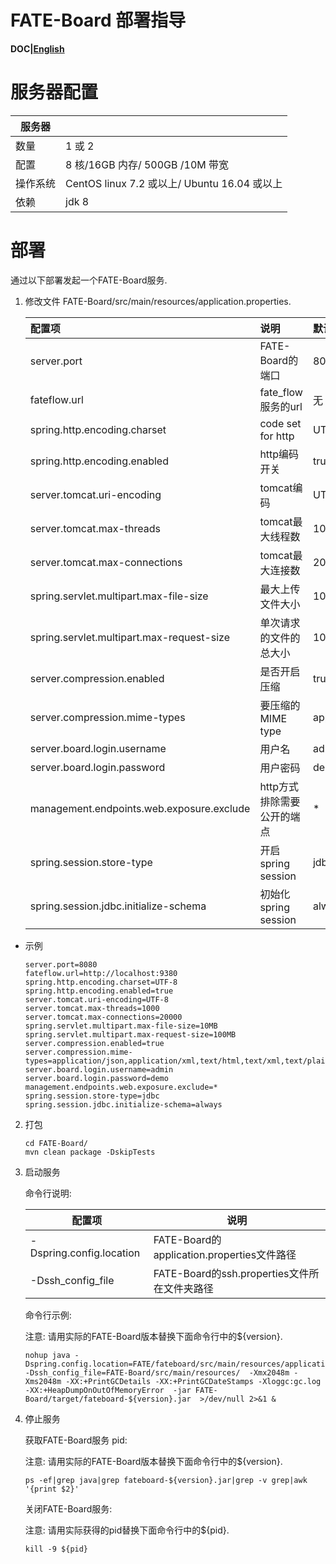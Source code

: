 

#                      **FATE-Board 部署指导**

**DOC|[English](./FATE-Board_deploy_guide_EN.md)**

# 服务器配置

| 服务器   |                                              |
| -------- | -------------------------------------------- |
| 数量     | 1 或 2                                       |
| 配置     | 8 核/16GB 内存/ 500GB /10M 带宽              |
| 操作系统 | CentOS linux 7.2 或以上/ Ubuntu 16.04 或以上 |
| 依赖     | jdk 8                                        |



# 部署

通过以下部署发起一个FATE-Board服务.

1. 修改文件 FATE-Board/src/main/resources/application.properties.

   | 配置项                                            | 说明                            | 默认值                                                            |
   | :------------------------------------------------ |:---------------------------------------------------------------| :----------------------------------------------------------- |
   | server.port                                       | FATE-Board的端口                | 8080                                                           |
   | fateflow.url                                      | fate_flow服务的url              | 无                                                              |
   | spring.http.encoding.charset                      | code set for http               | UTF-8                                                          |
   | spring.http.encoding.enabled                      | http编码开关                    | true                                                           |
   | server.tomcat.uri-encoding                        | tomcat编码                      | UTF-8                                                          |
   | server.tomcat.max-threads                         | tomcat最大线程数                | 1000                                                           |
   | server.tomcat.max-connections                     | tomcat最大连接数                | 2000                                                           |
   | spring.servlet.multipart.max-file-size            | 最大上传文件大小                | 10MB                                                           |
   | spring.servlet.multipart.max-request-size         | 单次请求的文件的总大小          | 100MB                                                          |
   | server.compression.enabled                        | 是否开启压缩                    | true                                                           |
   | server.compression.mime-types                     | 要压缩的MIME type               | application/json,application/xml,text/html,text/xml,text/plain |
   | server.board.login.username                       | 用户名                          | admin                                                          |
   | server.board.login.password                       | 用户密码                        | demo                                                           |
   | management.endpoints.web.exposure.exclude         | http方式排除需要公开的端点      | *                                                              |
   | spring.session.store-type                         | 开启spring session              | jdbc                                                           |
   | spring.session.jdbc.initialize-schema             | 初始化spring session            | always                                                         |

- 示例

   ```
   server.port=8080
   fateflow.url=http://localhost:9380
   spring.http.encoding.charset=UTF-8
   spring.http.encoding.enabled=true
   server.tomcat.uri-encoding=UTF-8
   server.tomcat.max-threads=1000
   server.tomcat.max-connections=20000
   spring.servlet.multipart.max-file-size=10MB
   spring.servlet.multipart.max-request-size=100MB
   server.compression.enabled=true
   server.compression.mime-types=application/json,application/xml,text/html,text/xml,text/plain
   server.board.login.username=admin
   server.board.login.password=demo
   management.endpoints.web.exposure.exclude=*
   spring.session.store-type=jdbc
   spring.session.jdbc.initialize-schema=always
   ```
   
2. 打包

   ```
   cd FATE-Board/
   mvn clean package -DskipTests
   ```

3. 启动服务

   命令行说明:

   | 配置项                   | 说明                                         |
   | ------------------------ | -------------------------------------------- |
   | -Dspring.config.location | FATE-Board的application.properties文件路径   |
   | -Dssh_config_file        | FATE-Board的ssh.properties文件所在文件夹路径 |

   命令行示例:

    注意: 请用实际的FATE-Board版本替换下面命令行中的${version}.

   ```
   nohup java -Dspring.config.location=FATE/fateboard/src/main/resources/application.properties -Dssh_config_file=FATE-Board/src/main/resources/  -Xmx2048m -Xms2048m -XX:+PrintGCDetails -XX:+PrintGCDateStamps -Xloggc:gc.log -XX:+HeapDumpOnOutOfMemoryError  -jar FATE-Board/target/fateboard-${version}.jar  >/dev/null 2>&1 &
   ```

4. 停止服务

   获取FATE-Board服务 pid:

    注意: 请用实际的FATE-Board版本替换下面命令行中的${version}.

   ```
   ps -ef|grep java|grep fateboard-${version}.jar|grep -v grep|awk '{print $2}'
   ```

   关闭FATE-Board服务:

    注意: 请用实际获得的pid替换下面命令行中的${pid}.

   ```
   kill -9 ${pid}
   ```
